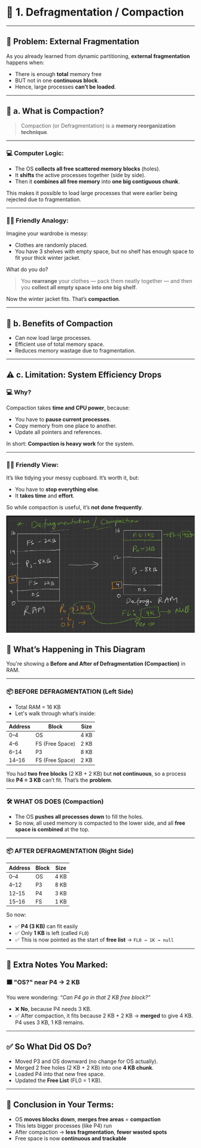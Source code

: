 # 🌌 1. **Defragmentation / Compaction**

---

## 🧠 Problem: **External Fragmentation**

As you already learned from dynamic partitioning, **external fragmentation** happens when:

* There is enough **total** memory free
* BUT not in one **continuous block**.
* Hence, large processes **can’t be loaded**.

---

## 🔧 a. **What is Compaction?**

> Compaction (or Defragmentation) is a **memory reorganization technique**.

---

### 💻 **Computer Logic**:

* The OS **collects all free scattered memory blocks** (holes).
* It **shifts** the active processes together (side by side).
* Then it **combines all free memory** into **one big contiguous chunk**.

This makes it possible to load large processes that were earlier being rejected due to fragmentation.

---

### 👨‍🏫 **Friendly Analogy**:

Imagine your wardrobe is messy:

* Clothes are randomly placed.
* You have 3 shelves with empty space, but no shelf has enough space to fit your thick winter jacket.

What do you do?

> You **rearrange** your clothes — pack them neatly together — and then you **collect all empty space into one big shelf**.

Now the winter jacket fits. That’s **compaction**.

---

## 🌟 b. **Benefits of Compaction**

* Can now load large processes.
* Efficient use of total memory space.
* Reduces memory wastage due to fragmentation.

---

## ⚠️ c. Limitation: **System Efficiency Drops**

### 💻 Why?

Compaction takes **time and CPU power**, because:

* You have to **pause current processes**.
* Copy memory from one place to another.
* Update all pointers and references.

In short: **Compaction is heavy work** for the system.

---

### 👨‍🏫 Friendly View:

It’s like tidying your messy cupboard. It’s worth it, but:

* You have to **stop everything else**.
* It **takes time** and **effort**.

So while compaction is useful, it’s **not done frequently**.

![image-1](./image-1.png)


## 🧠 What’s Happening in This Diagram

You're showing a **Before and After of Defragmentation (Compaction)** in RAM.

---

### 📦 BEFORE DEFRAGMENTATION (Left Side)

- Total RAM = 16 KB  
- Let's walk through what’s inside:

| Address | Block         | Size  |
|---------|---------------|-------|
| 0–4     | OS            | 4 KB  |
| 4–6     | FS (Free Space) | 2 KB  |
| 6–14    | P3            | 8 KB  |
| 14–16   | FS (Free Space) | 2 KB  |

You had **two free blocks** (2 KB + 2 KB) but **not continuous**, so a process like **P4 = 3 KB** can’t fit. That’s the **problem**.

---

### 🛠️ WHAT OS DOES (Compaction)

- The OS **pushes all processes down** to fill the holes.
- So now, all used memory is compacted to the lower side, and all **free space is combined** at the top.

---

### 📦 AFTER DEFRAGMENTATION (Right Side)

| Address | Block        | Size  |
|---------|--------------|-------|
| 0–4     | OS           | 4 KB  |
| 4–12    | P3           | 8 KB  |
| 12–15   | P4           | 3 KB  |
| 15–16   | FS           | 1 KB  |

So now:
- ✅ **P4 (3 KB)** can fit easily
- ✅ Only **1 KB** is left (called `FL0`)
- ✅ This is now pointed as the start of **free list** → `FL0 → 1K → null`

---

## 🤔 Extra Notes You Marked:

### 🟧 "OS?" near P4 → 2 KB
You were wondering: *“Can P4 go in that 2 KB free block?”*

- ❌ **No**, because P4 needs 3 KB.
- ✅ After compaction, it fits because 2 KB + 2 KB → **merged** to give 4 KB. P4 uses 3 KB, 1 KB remains.

---

## ✅ So What Did OS Do?

- Moved P3 and OS downward (no change for OS actually).
- Merged 2 free holes (2 KB + 2 KB) into one **4 KB chunk**.
- Loaded P4 into that new free space.
- Updated the **Free List** (FL0 = 1 KB).

---

## 🎯 Conclusion in Your Terms:

- OS **moves blocks down**, **merges free areas** = **compaction**
- This lets bigger processes (like P4) run
- After compaction → **less fragmentation**, **fewer wasted spots**
- Free space is now **continuous and trackable**